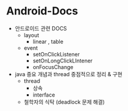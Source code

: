 # Android-Docs
- 안드로이드 관련 DOCS
  - layout
    - linear , table
  - event
    - setOnClickListener
    - setOnLongClickLIntener
    - onFocusChange
- java 중요 개념과 thread 중점적으로 정리 & 구현
  - thread
    - 상속
    - interface
  - 철학자의 식탁 (deadlock 문제 해결)
